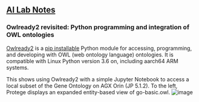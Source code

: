 ## <u>AI Lab Notes</u>

### **Owlready2 revisited: Python programming and integration of OWL ontologies**

[Owlready2](https://github.com/pwin/owlready2/tree/master) is a [pip installable](https://pypi.org/project/owlready2/) Python module for accessing, programming, and developing with OWL (web ontology language) ontologies. It is compatible with Linux Python version 3.6 on, including aarch64 ARM systems.

This shows using Owlready2 with a simple Jupyter Notebook to access a local subset of the Gene Ontology on AGX Orin (JP 5.1.2).  To the left, Protege displays an expanded entity-based view of go-basic.owl.
![image](https://github.com/user-attachments/assets/6c88de59-2991-419f-abc8-972eaf3ab679)
